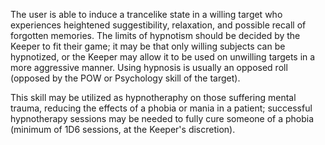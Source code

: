 The user is able to induce a trancelike state in a willing target who experiences heightened suggestibility, relaxation, and possible recall of forgotten memories. The limits of hypnotism should be decided by the Keeper to fit their game; it may be that only willing subjects can be hypnotized, or the Keeper may allow it to be used on unwilling targets in a more aggressive manner. Using hypnosis is usually an opposed roll (opposed by the POW or Psychology skill of the target).

This skill may be utilized as hypnotheraphy on those suffering mental trauma, reducing the effects of a phobia or mania in a patient; successful hypnotherapy sessions may be needed to fully cure someone of a phobia (minimum of 1D6 sessions, at the Keeper's discretion).